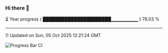### Hi there 👋

⏳ Year progress { ██████████████████████▁▁▁▁▁▁▁▁ } 76.03 %

---

⏰ Updated on Sun, 05 Oct 2025 12:21:24 GMT

![Progress Bar CI](https://github.com/code-lakshay/GitHub-Actions-Demo/workflows/Progress%20Bar%20CI/badge.svg)
